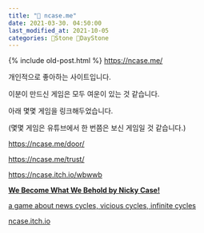 ```yaml
---
title: "🌱 ncase.me"
date: 2021-03-30. 04:50:00
last_modified_at: 2021-10-05
categories: 🗿Stone 🌱DayStone
---
```

{% include old-post.html %}
https://ncase.me/

개인적으로 좋아하는 사이트입니다.

이분이 만드신 게임은 모두 여운이 있는 것 같습니다.

아래 몇몇 게임을 링크해두었습니다.

(몇몇 게임은 유튜브에서 한 번쯤은 보신 게임일 것 같습니다.)

https://ncase.me/door/

https://ncase.me/trust/

https://ncase.itch.io/wbwwb



<div class="se-module se-module-oglink">
    <a href="https://ncase.itch.io/wbwwb" class="se-oglink-thumbnail" target="_blank">
        <img src="https://dthumb-phinf.pstatic.net/?src=%22https%3A%2F%2Fimg.itch.zone%2FaW1hZ2UvOTIxMTUvNDU0MDMxLnBuZw%3D%3D%2Foriginal%2FqEmwk6.png%22&amp;type=ff500_300" class="se-oglink-thumbnail-resource egjs-visible" alt="">
    </a>
    <a href="https://ncase.itch.io/wbwwb" class="se-oglink-info" target="_blank">
        <div class="se-oglink-info-container">
            <strong class="se-oglink-title">We Become What We Behold by Nicky Case!</strong>
            <p class="se-oglink-summary">a game about news cycles, vicious cycles, infinite cycles</p>
            <p class="se-oglink-url">ncase.itch.io</p>
        </div>
    </a>
</div>